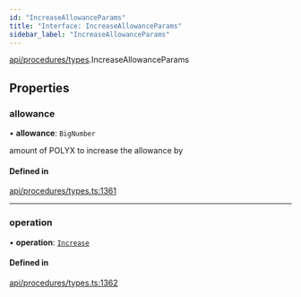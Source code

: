 ```yaml
---
id: "IncreaseAllowanceParams"
title: "Interface: IncreaseAllowanceParams"
sidebar_label: "IncreaseAllowanceParams"
---
```


[api/procedures/types](../../../../../modules/API/Procedures/Types/Types.md).IncreaseAllowanceParams

## Properties

### allowance

• **allowance**: `BigNumber`

amount of POLYX to increase the allowance by

#### Defined in

[api/procedures/types.ts:1361](https://github.com/PolymeshAssociation/polymesh-sdk/blob/fe2e6dd1d/src/api/procedures/types.ts#L1361)

___

### operation

• **operation**: [`Increase`](../../../../../enums/API/Procedures/Types/AllowanceOperation/AllowanceOperation.md#increase)

#### Defined in

[api/procedures/types.ts:1362](https://github.com/PolymeshAssociation/polymesh-sdk/blob/fe2e6dd1d/src/api/procedures/types.ts#L1362)
